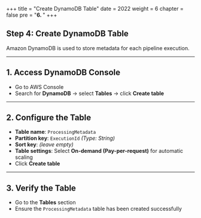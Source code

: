 +++
title = "Create DynamoDB Table"
date = 2022
weight = 6
chapter = false
pre = "<b>6. </b>"
+++

## Step 4: Create DynamoDB Table

Amazon DynamoDB is used to store metadata for each pipeline execution.

---

## 1. Access DynamoDB Console

- Go to AWS Console
- Search for **DynamoDB** → select **Tables** → click **Create table**

---

## 2. Configure the Table

- **Table name**: `ProcessingMetadata`
- **Partition key**: `ExecutionId` *(Type: String)*
- **Sort key**: *(leave empty)*
- **Table settings**: Select **On-demand (Pay-per-request)** for automatic scaling
- Click **Create table**

---

## 3. Verify the Table

- Go to the **Tables** section
- Ensure the `ProcessingMetadata` table has been created successfully
